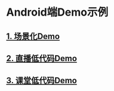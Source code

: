 # Android端Demo示例



## [1. 场景化Demo](scene-demo)

## [2. 直播低代码Demo](liveroom-demo)

## [3. 课堂低代码Demo](classroom-demo)

